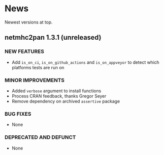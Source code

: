 # News

Newest versions at top.

## netmhc2pan 1.3.1 (unreleased)

### NEW FEATURES

  * Add `is_on_ci`, `is_on_github_actions` and `is_on_appveyor`
    to detect which platforms tests are run on
  
### MINOR IMPROVEMENTS

  * Added `verbose` argument to install functions
  * Process CRAN feedback, thanks Gregor Seyer
  * Remove dependency on archived `assertive` package

### BUG FIXES

  * None

### DEPRECATED AND DEFUNCT

  * None

